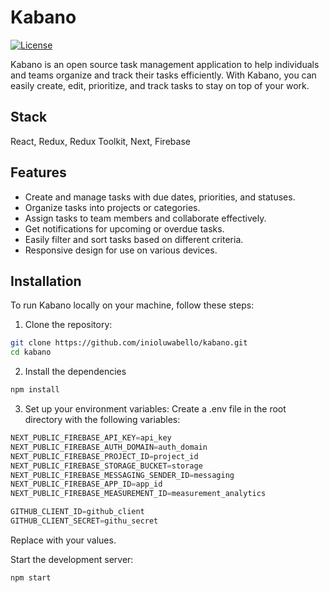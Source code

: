 # Kabano

[![License](https://img.shields.io/badge/license-MIT-blue.svg)](https://github.com/inioluwabello/kabano/blob/main/LICENSE)

Kabano is an open source task management application to help individuals and teams organize and track their tasks efficiently. With Kabano, you can easily create, edit, prioritize, and track tasks to stay on top of your work.

## Stack
React, Redux, Redux Toolkit, Next, Firebase

## Features

- Create and manage tasks with due dates, priorities, and statuses.
- Organize tasks into projects or categories.
- Assign tasks to team members and collaborate effectively.
- Get notifications for upcoming or overdue tasks.
- Easily filter and sort tasks based on different criteria.
- Responsive design for use on various devices.

## Installation

To run Kabano locally on your machine, follow these steps:

1. Clone the repository:

```bash
git clone https://github.com/inioluwabello/kabano.git
cd kabano
```

2. Install the dependencies
```bash
npm install
```

3. Set up your environment variables:
Create a .env file in the root directory with the following variables:
```rust
NEXT_PUBLIC_FIREBASE_API_KEY=api_key
NEXT_PUBLIC_FIREBASE_AUTH_DOMAIN=auth_domain
NEXT_PUBLIC_FIREBASE_PROJECT_ID=project_id
NEXT_PUBLIC_FIREBASE_STORAGE_BUCKET=storage
NEXT_PUBLIC_FIREBASE_MESSAGING_SENDER_ID=messaging
NEXT_PUBLIC_FIREBASE_APP_ID=app_id
NEXT_PUBLIC_FIREBASE_MEASUREMENT_ID=measurement_analytics

GITHUB_CLIENT_ID=github_client
GITHUB_CLIENT_SECRET=githu_secret
```
Replace with your values.

Start the development server:
```bash
npm start
```